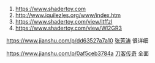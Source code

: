 1. https://www.shadertoy.com
2. http://www.iquilezles.org/www/index.htm
3. https://www.shadertoy.com/view/ltffzl
4. https://www.shadertoy.com/view/Wl2GR3







https://www.jianshu.com/p/dd63527a7a10  [张芳涛](https://www.jianshu.com/u/2d441a5445ed)  很详细

https://www.jianshu.com/p/0af5ceb3784a  [刀客传奇](https://www.jianshu.com/u/8367278ff6cf) 全面


